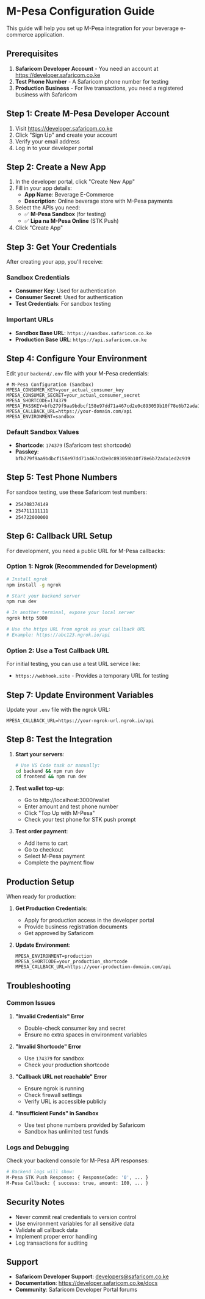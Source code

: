 # M-Pesa Configuration Guide

This guide will help you set up M-Pesa integration for your beverage e-commerce application.

## Prerequisites

1. **Safaricom Developer Account** - You need an account at https://developer.safaricom.co.ke
2. **Test Phone Number** - A Safaricom phone number for testing
3. **Production Business** - For live transactions, you need a registered business with Safaricom

## Step 1: Create M-Pesa Developer Account

1. Visit https://developer.safaricom.co.ke
2. Click "Sign Up" and create your account
3. Verify your email address
4. Log in to your developer portal

## Step 2: Create a New App

1. In the developer portal, click "Create New App"
2. Fill in your app details:
   - **App Name**: Beverage E-Commerce
   - **Description**: Online beverage store with M-Pesa payments
3. Select the APIs you need:
   - ✅ **M-Pesa Sandbox** (for testing)
   - ✅ **Lipa na M-Pesa Online** (STK Push)
4. Click "Create App"

## Step 3: Get Your Credentials

After creating your app, you'll receive:

### Sandbox Credentials
- **Consumer Key**: Used for authentication
- **Consumer Secret**: Used for authentication  
- **Test Credentials**: For sandbox testing

### Important URLs
- **Sandbox Base URL**: `https://sandbox.safaricom.co.ke`
- **Production Base URL**: `https://api.safaricom.co.ke`

## Step 4: Configure Your Environment

Edit your `backend/.env` file with your M-Pesa credentials:

```env
# M-Pesa Configuration (Sandbox)
MPESA_CONSUMER_KEY=your_actual_consumer_key
MPESA_CONSUMER_SECRET=your_actual_consumer_secret
MPESA_SHORTCODE=174379
MPESA_PASSKEY=bfb279f9aa9bdbcf158e97dd71a467cd2e0c893059b10f78e6b72ada1ed2c919
MPESA_CALLBACK_URL=https://your-domain.com/api
MPESA_ENVIRONMENT=sandbox
```

### Default Sandbox Values
- **Shortcode**: `174379` (Safaricom test shortcode)
- **Passkey**: `bfb279f9aa9bdbcf158e97dd71a467cd2e0c893059b10f78e6b72ada1ed2c919`

## Step 5: Test Phone Numbers

For sandbox testing, use these Safaricom test numbers:
- `254708374149`
- `254711111111` 
- `254722000000`

## Step 6: Callback URL Setup

For development, you need a public URL for M-Pesa callbacks:

### Option 1: Ngrok (Recommended for Development)
```bash
# Install ngrok
npm install -g ngrok

# Start your backend server
npm run dev

# In another terminal, expose your local server
ngrok http 5000

# Use the https URL from ngrok as your callback URL
# Example: https://abc123.ngrok.io/api
```

### Option 2: Use a Test Callback URL
For initial testing, you can use a test URL service like:
- `https://webhook.site` - Provides a temporary URL for testing

## Step 7: Update Environment Variables

Update your `.env` file with the ngrok URL:

```env
MPESA_CALLBACK_URL=https://your-ngrok-url.ngrok.io/api
```

## Step 8: Test the Integration

1. **Start your servers**:
   ```bash
   # Use VS Code task or manually:
   cd backend && npm run dev
   cd frontend && npm run dev
   ```

2. **Test wallet top-up**:
   - Go to http://localhost:3000/wallet
   - Enter amount and test phone number
   - Click "Top Up with M-Pesa"
   - Check your test phone for STK push prompt

3. **Test order payment**:
   - Add items to cart
   - Go to checkout
   - Select M-Pesa payment
   - Complete the payment flow

## Production Setup

When ready for production:

1. **Get Production Credentials**:
   - Apply for production access in the developer portal
   - Provide business registration documents
   - Get approved by Safaricom

2. **Update Environment**:
   ```env
   MPESA_ENVIRONMENT=production
   MPESA_SHORTCODE=your_production_shortcode
   MPESA_CALLBACK_URL=https://your-production-domain.com/api
   ```

## Troubleshooting

### Common Issues

1. **"Invalid Credentials" Error**
   - Double-check consumer key and secret
   - Ensure no extra spaces in environment variables

2. **"Invalid Shortcode" Error**  
   - Use `174379` for sandbox
   - Check your production shortcode

3. **"Callback URL not reachable" Error**
   - Ensure ngrok is running
   - Check firewall settings
   - Verify URL is accessible publicly

4. **"Insufficient Funds" in Sandbox**
   - Use test phone numbers provided by Safaricom
   - Sandbox has unlimited test funds

### Logs and Debugging

Check your backend console for M-Pesa API responses:
```bash
# Backend logs will show:
M-Pesa STK Push Response: { ResponseCode: '0', ... }
M-Pesa Callback: { success: true, amount: 100, ... }
```

## Security Notes

- Never commit real credentials to version control
- Use environment variables for all sensitive data
- Validate all callback data
- Implement proper error handling
- Log transactions for auditing

## Support

- **Safaricom Developer Support**: developers@safaricom.co.ke
- **Documentation**: https://developer.safaricom.co.ke/docs
- **Community**: Safaricom Developer Portal forums
